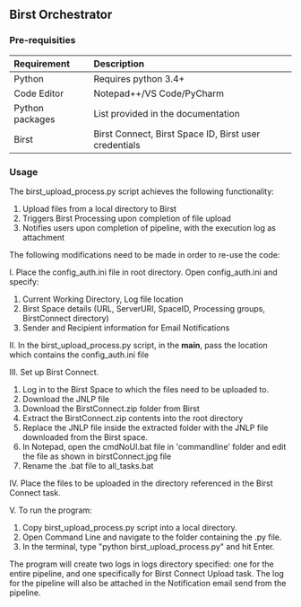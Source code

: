 

## Birst Orchestrator 

### Pre-requisities
|Requirement|Description|
|:---                   |:---       |
|Python| Requires python 3.4+|
|Code Editor|Notepad++/VS Code/PyCharm|
|Python packages|List provided in the documentation|
|Birst|Birst Connect, Birst Space ID, Birst user credentials|


### Usage

The birst_upload_process.py script achieves the following functionality:
1. Upload files from a local directory to Birst
2. Triggers Birst Processing upon completion of file upload
3. Notifies users upon completion of pipeline, with the execution log as attachment

The following modifications need to be made in order to re-use the code: 

I. Place the config_auth.ini file in root directory. Open config_auth.ini and specify:
   1. Current Working Directory, Log file location
   2. Birst Space details (URL, ServerURI, SpaceID, Processing groups, BirstConnect directory)
   3. Sender and Recipient information for Email Notifications

II. In the birst_upload_process.py script, in the __main__, pass the location which contains the config_auth.ini file

III. Set up Birst Connect.
   1. Log in to the Birst Space to which the files need to be uploaded to. 
   2. Download the JNLP file
   3. Download the BirstConnect.zip folder from Birst
   4. Extract the BirstConnect.zip contents into the root directory
   5. Replace the JNLP file inside the extracted folder with the JNLP file downloaded from the Birst space.
   6. In Notepad, open the cmdNoUI.bat file in 'commandline' folder and edit the file as shown in birstConnect.jpg file
   7. Rename the .bat file to all_tasks.bat

IV. Place the files to be uploaded in the directory referenced in the Birst Connect task. 

V.  To run the program:
   
   1. Copy birst_upload_process.py script into a local directory. 
   2. Open Command Line and navigate to the folder containing the .py file. 
   3. In the terminal, type "python birst_upload_process.py" and hit Enter. 
    
The program will create two logs in logs directory specified: one for the entire pipeline, and one specifically for Birst Connect Upload task. The log for the pipeline will also be attached in the Notification email send from the pipeline.

